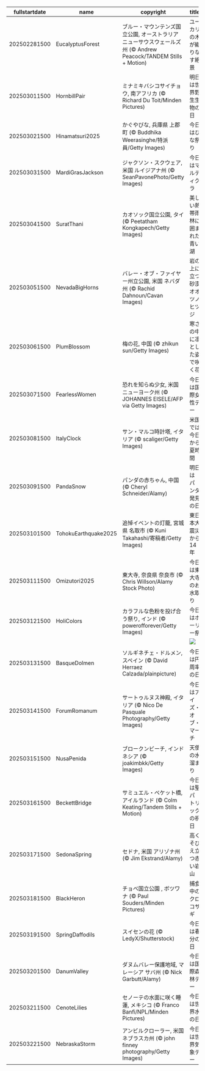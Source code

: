 |fullstartdate|name|copyright|title|image|
|--|--|--|--|--|
202502281500|EucalyptusForest|ブルー・マウンテンズ国立公園, オーストラリア ニューサウスウェールズ州 (© Andrew Peacock/TANDEM Stills + Motion)|ユーカリの木が織りなす絶景|![](/ja-JP/2025/03/202502281500EucalyptusForest.jpg)|
202503011500|HornbillPair|ミナミキバシコサイチョウ, 南アフリカ (© Richard Du Toit/Minden Pictures)|明日は世界野生生物の日|![](/ja-JP/2025/03/202503011500HornbillPair.jpg)|
202503021500|Hinamatsuri2025|かぐやびな, 兵庫県 上郡町 (© Buddhika Weerasinghe/特派員/Getty Images)|今日はひな祭り|![](/ja-JP/2025/03/202503021500Hinamatsuri2025.jpg)|
202503031500|MardiGrasJackson|ジャクソン・スクウェア, 米国 ルイジアナ州 (© SeanPavonePhoto/Getty Images)|今日はマルディグラ|![](/ja-JP/2025/03/202503031500MardiGrasJackson.jpg)|
202503041500|SuratThani|カオソック国立公園, タイ (© Peetatham Kongkapech/Getty Images)|美しい熱帯雨林に囲まれた青い湖|![](/ja-JP/2025/03/202503041500SuratThani.jpg)|
202503051500|NevadaBigHorns|バレー・オブ・ファイヤー州立公園, 米国 ネバダ州 (© Rachid Dahnoun/Cavan Images)|岩の上に立つ砂漠オオツノヒツジ|![](/ja-JP/2025/03/202503051500NevadaBigHorns.jpg)|
202503061500|PlumBlossom|梅の花, 中国 (© zhikun sun/Getty Images)|寒さの中に凛とした姿で咲く花|![](/ja-JP/2025/03/202503061500PlumBlossom.jpg)|
202503071500|FearlessWomen|恐れを知らぬ少女, 米国 ニューヨーク州 (© JOHANNES EISELE/AFP via Getty Images)|今日は国際女性デー|![](/ja-JP/2025/03/202503071500FearlessWomen.jpg)|
202503081500|ItalyClock|サン・マルコ時計塔, イタリア (© scaliger/Getty Images)|米国では今日から夏時間|![](/ja-JP/2025/03/202503081500ItalyClock.jpg)|
202503091500|PandaSnow|パンダの赤ちゃん, 中国 (© Cheryl Schneider/Alamy)|明日はパンダ発見の日|![](/ja-JP/2025/03/202503091500PandaSnow.jpg)|
202503101500|TohokuEarthquake2025|追悼イベントの灯籠, 宮城県 名取市 (© Kuni Takahashi/寄稿者/Getty Images)|東日本大震災から 14 年|![](/ja-JP/2025/03/202503101500TohokuEarthquake2025.jpg)|
202503111500|Omizutori2025|東大寺, 奈良県 奈良市 (© Chris Willson/Alamy Stock Photo)|今日は東大寺のお水取り|![](/ja-JP/2025/03/202503111500Omizutori2025.jpg)|
202503121500|HoliColors|カラフルな色粉を投げ合う祭り, インド (© powerofforever/Getty Images)|今日はホーリー祭|![](/ja-JP/2025/03/202503121500HoliColors.jpg)|
||||![](/ja-JP/2025/03/.jpg)|
202503131500|BasqueDolmen|ソルギネチェ・ドルメン, スペイン (© David Herraez Calzada/plainpicture)|今日は円周率の日|![](/ja-JP/2025/03/202503131500BasqueDolmen.jpg)|
202503141500|ForumRomanum|サートゥルヌス神殿, イタリア (© Nico De Pasquale Photography/Getty Images)|今日はアイズ・オブ・マーチ|![](/ja-JP/2025/03/202503141500ForumRomanum.jpg)|
202503151500|NusaPenida|ブロークンビーチ, インドネシア (© joakimbkk/Getty Images)|天使の水溜まり|![](/ja-JP/2025/03/202503151500NusaPenida.jpg)|
202503161500|BeckettBridge|サミュエル・ベケット橋, アイルランド (© Colm Keating/Tandem Stills + Motion)|今日は聖パトリックの祝日|![](/ja-JP/2025/03/202503161500BeckettBridge.jpg)|
202503171500|SedonaSpring|セドナ, 米国 アリゾナ州 (© Jim Ekstrand/Alamy)|高くそびえ立つ赤い岩山|![](/ja-JP/2025/03/202503171500SedonaSpring.jpg)|
202503181500|BlackHeron|チョベ国立公園 , ボツワナ (© Paul Souders/Minden Pictures)|捕食中のクロコサギ|![](/ja-JP/2025/03/202503181500BlackHeron.jpg)|
202503191500|SpringDaffodils|スイセンの花 (© LedyX/Shutterstock)|今日は春分の日|![](/ja-JP/2025/03/202503191500SpringDaffodils.jpg)|
202503201500|DanumValley|ダヌムバレー保護地域, マレーシア サバ州 (© Nick Garbutt/Alamy)|今日は国際森林デー|![](/ja-JP/2025/03/202503201500DanumValley.jpg)|
202503211500|CenoteLilies|セノーテの水面に咲く睡蓮, メキシコ (© Franco Banfi/NPL/Minden Pictures)|今日は世界水の日|![](/ja-JP/2025/03/202503211500CenoteLilies.jpg)|
202503221500|NebraskaStorm|アンビルクローラー, 米国 ネブラスカ州 (© john finney photography/Getty Images)|今日は世界気象デー|![](/ja-JP/2025/03/202503221500NebraskaStorm.jpg)|
